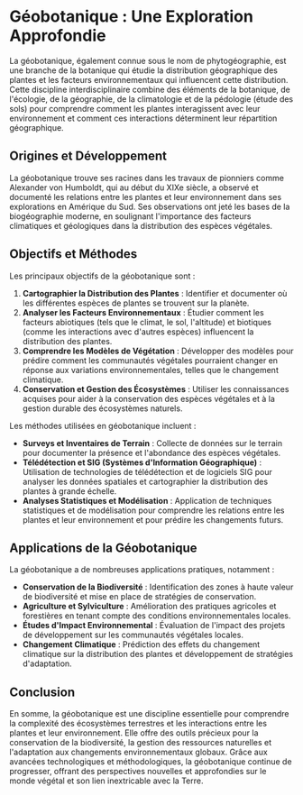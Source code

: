 # Géobotanique : Une Exploration Approfondie

La géobotanique, également connue sous le nom de phytogéographie, est une branche de la botanique qui étudie la distribution géographique des plantes et les facteurs environnementaux qui influencent cette distribution. Cette discipline interdisciplinaire combine des éléments de la botanique, de l'écologie, de la géographie, de la climatologie et de la pédologie (étude des sols) pour comprendre comment les plantes interagissent avec leur environnement et comment ces interactions déterminent leur répartition géographique.

## Origines et Développement

La géobotanique trouve ses racines dans les travaux de pionniers comme Alexander von Humboldt, qui au début du XIXe siècle, a observé et documenté les relations entre les plantes et leur environnement dans ses explorations en Amérique du Sud. Ses observations ont jeté les bases de la biogéographie moderne, en soulignant l'importance des facteurs climatiques et géologiques dans la distribution des espèces végétales.

## Objectifs et Méthodes

Les principaux objectifs de la géobotanique sont :

1. **Cartographier la Distribution des Plantes** : Identifier et documenter où les différentes espèces de plantes se trouvent sur la planète.
2. **Analyser les Facteurs Environnementaux** : Étudier comment les facteurs abiotiques (tels que le climat, le sol, l'altitude) et biotiques (comme les interactions avec d'autres espèces) influencent la distribution des plantes.
3. **Comprendre les Modèles de Végétation** : Développer des modèles pour prédire comment les communautés végétales pourraient changer en réponse aux variations environnementales, telles que le changement climatique.
4. **Conservation et Gestion des Écosystèmes** : Utiliser les connaissances acquises pour aider à la conservation des espèces végétales et à la gestion durable des écosystèmes naturels.

Les méthodes utilisées en géobotanique incluent :

- **Surveys et Inventaires de Terrain** : Collecte de données sur le terrain pour documenter la présence et l'abondance des espèces végétales.
- **Télédétection et SIG (Systèmes d'Information Géographique)** : Utilisation de technologies de télédétection et de logiciels SIG pour analyser les données spatiales et cartographier la distribution des plantes à grande échelle.
- **Analyses Statistiques et Modélisation** : Application de techniques statistiques et de modélisation pour comprendre les relations entre les plantes et leur environnement et pour prédire les changements futurs.

## Applications de la Géobotanique

La géobotanique a de nombreuses applications pratiques, notamment :

- **Conservation de la Biodiversité** : Identification des zones à haute valeur de biodiversité et mise en place de stratégies de conservation.
- **Agriculture et Sylviculture** : Amélioration des pratiques agricoles et forestières en tenant compte des conditions environnementales locales.
- **Études d'Impact Environnemental** : Évaluation de l'impact des projets de développement sur les communautés végétales locales.
- **Changement Climatique** : Prédiction des effets du changement climatique sur la distribution des plantes et développement de stratégies d'adaptation.

## Conclusion

En somme, la géobotanique est une discipline essentielle pour comprendre la complexité des écosystèmes terrestres et les interactions entre les plantes et leur environnement. Elle offre des outils précieux pour la conservation de la biodiversité, la gestion des ressources naturelles et l'adaptation aux changements environnementaux globaux. Grâce aux avancées technologiques et méthodologiques, la géobotanique continue de progresser, offrant des perspectives nouvelles et approfondies sur le monde végétal et son lien inextricable avec la Terre.